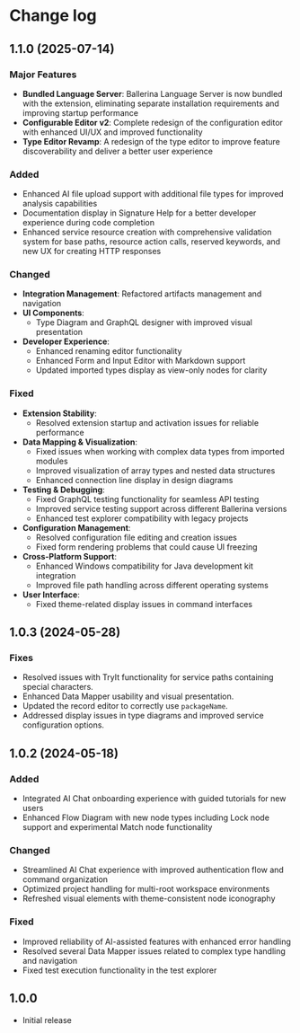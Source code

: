 # Change log

## **1.1.0** (2025-07-14)

### Major Features

- **Bundled Language Server**: Ballerina Language Server is now bundled with the extension, eliminating separate installation requirements and improving startup performance
- **Configurable Editor v2**: Complete redesign of the configuration editor with enhanced UI/UX and improved functionality
- **Type Editor Revamp**: A redesign of the type editor to improve feature discoverability and deliver a better user experience

### Added

- Enhanced AI file upload support with additional file types for improved analysis capabilities
- Documentation display in Signature Help for a better developer experience during code completion
- Enhanced service resource creation with comprehensive validation system for base paths, resource action calls, reserved keywords, and new UX for creating HTTP responses

### Changed

- **Integration Management**: Refactored artifacts management and navigation
- **UI Components**: 
  - Type Diagram and GraphQL designer with improved visual presentation
- **Developer Experience**:
  - Enhanced renaming editor functionality
  - Enhanced Form and Input Editor with Markdown support
  - Updated imported types display as view-only nodes for clarity

### Fixed

- **Extension Stability**:
  - Resolved extension startup and activation issues for reliable performance
- **Data Mapping & Visualization**:
  - Fixed issues when working with complex data types from imported modules
  - Improved visualization of array types and nested data structures
  - Enhanced connection line display in design diagrams
- **Testing & Debugging**:
  - Fixed GraphQL testing functionality for seamless API testing
  - Improved service testing support across different Ballerina versions
  - Enhanced test explorer compatibility with legacy projects
- **Configuration Management**:
  - Resolved configuration file editing and creation issues
  - Fixed form rendering problems that could cause UI freezing
- **Cross-Platform Support**:
  - Enhanced Windows compatibility for Java development kit integration
  - Improved file path handling across different operating systems
- **User Interface**:
  - Fixed theme-related display issues in command interfaces


## **1.0.3** (2024-05-28)

### Fixes

- Resolved issues with TryIt functionality for service paths containing special characters.
- Enhanced Data Mapper usability and visual presentation.
- Updated the record editor to correctly use `packageName`.
- Addressed display issues in type diagrams and improved service configuration options.


## **1.0.2** (2024-05-18)

### Added

- Integrated AI Chat onboarding experience with guided tutorials for new users
- Enhanced Flow Diagram with new node types including Lock node support and experimental Match node functionality

### Changed

- Streamlined AI Chat experience with improved authentication flow and command organization
- Optimized project handling for multi-root workspace environments
- Refreshed visual elements with theme-consistent node iconography

### Fixed

- Improved reliability of AI-assisted features with enhanced error handling
- Resolved several Data Mapper issues related to complex type handling and navigation
- Fixed test execution functionality in the test explorer


## **1.0.0**

- Initial release
